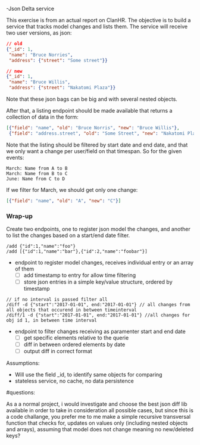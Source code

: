 -Json Delta service

This exercise is from an actual report on ClanHR. The objective is to build
a service that tracks model changes and lists them. The service will receive
two user versions, as json:

```json
// old
{"_id": 1,
 "name": "Bruce Norries",
 "address": {"street": "Some street"}}

// new
{"_id": 1,
 "name": "Bruce Willis",
 "address": {"street": "Nakatomi Plaza"}}
```

Note that these json bags can be big and with several nested objects.

After that, a listing endpoint should be made available that returns a
collection of data in the form:

```json
[{"field": "name", "old": "Bruce Norris", "new": "Bruce Willis"},
 {"field": "address.street", "old": "Some Street", "new": "Nakatomi Plaza"}]
```

Note that the listing should be filtered by start date and end date, and that
we only want a change per user/field on that timespan. So for the given events:

```
March: Name from A to B
March: Name from B to C
June: Name from C to D
```

If we filter for March, we should get only one change:

```json
[{"field": "name", "old": "A", "new": "C"}]
```

### Wrap-up

Create two endpoints, one to register json model the changes, and another to list
the changes based on a start/end date filter.


```
/add {"id":1,"name":"foo"} 
/add [{"id":1,"name":"bar"},{"id":2,"name":"foobar"}]
```

* endpoint to register model changes, receives individual entry or an array of them
  - [ ] add timestamp to entry for allow time filtering
  - [ ] store json entries in a simple key/value structure, ordered by timestamp

```
// if no interval is passed filter all
/diff -d {"start":"2017-01-01", end:"2017-01-01"} // all changes from all objects that occurend in between timeinterval
/diff/1 -d {"start":"2017-01-01", end:"2017-01-01"} //all changes for obj id 1, in between time interval
```
* endpoint to filter changes receiving as paramenter start and end date
  - [ ] get specific elements relative to the querie
  - [ ] diff in between ordered elements by date
  - [ ] output diff in correct format

Assumptions:
- Will use the field _id, to identify same objects for comparing
- stateless service, no cache, no data persistence


#questions:

As a a normal project, i would investigate and choose the best json diff lib available in order to take in consideration all possible cases, but since this is a code challange, you prefer me to me make a simple recursive transversal function that checks for, updates on values only (including nested objects and arrays), assuming that model does not change meaning no new/deleted keys?

